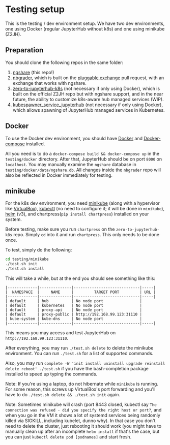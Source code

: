 # Testing setup

This is the testing / dev environment setup. We have two dev environments, one using Docker (regular JupyterHub without k8s) and one using minikube (Z2JH).

## Preparation
You should clone the following repos in the same folder:
1. [ngshare](https://github.com/lxylxy123456/ngshare) (this repo!)
2. [nbgrader](https://github.com/lxylxy123456/nbgrader), which is built on the [pluggable exchange](https://github.com/jupyter/nbgrader/pull/1238) pull request, with an exchange that works with ngshare.
3. [zero-to-jupyterhub-k8s](https://github.com/rkevin-arch/zero-to-jupyterhub-k8s) (not necessary if only using Docker), which is built on the official Z2JH repo but with ngshare support, and in the near future, the ability to customize k8s-aware hub managed services (WIP).
4. [kubespawner_service_jupyterhub](https://github.com/rkevin-arch/kubespawner_service_jupyterhub) (not necessary if only using Docker), which allows spawning of JupyterHub managed services in Kubernetes.

## Docker
To use the Docker dev environment, you should have [Docker](https://docs.docker.com/install/) and [Docker-compose](https://docs.docker.com/compose/install/) installed.

All you need is to do a `docker-compose build && docker-compose up` in the `testing/docker` directory. After that, JupyterHub should be on port `8000` on `localhost`. You may manually examine the `ngshare` database in `testing/docker/data/ngshare.db`. All changes inside the `nbgrader` repo will also be reflected in Docker immediately for testing.

## minikube

For the k8s dev environment, you need [minikube](https://kubernetes.io/docs/tasks/tools/install-minikube/) (along with a hypervisor like [VirtualBox](https://www.virtualbox.org/wiki/Downloads)), [kubectl](https://kubernetes.io/docs/tasks/tools/install-kubectl/) (no need to configure it; it will be done in `minikube`), [helm](https://helm.sh/docs/intro/install/) (v3), and chartpress(`pip install chartpress`) installed on your system.

Before testing, make sure you run `chartpress` on the `zero-to-jupyterhub-k8s` repo. Simply `cd` into it and run `chartpress`. This only needs to be done once.

To test, simply do the following:
```sh
cd testing/minikube
./test.sh init
./test.sh install
```
This will take a while, but at the end you should see something like this:
```
|-------------|--------------|-----------------------------|-----|
|  NAMESPACE  |     NAME     |         TARGET PORT         | URL |
|-------------|--------------|-----------------------------|-----|
| default     | hub          | No node port                |
| default     | kubernetes   | No node port                |
| default     | proxy-api    | No node port                |
| default     | proxy-public | http://192.168.99.123:31110 |
| kube-system | kube-dns     | No node port                |
|-------------|--------------|-----------------------------|-----|
```
This means you may access and test JupyterHub on `http://192.168.99.123:31110`.

After everything, you may run `./test.sh delete` to delete the minikube environment. You can run `./test.sh` for a list of supported commands.

Also, you may run `complete -W 'init install uninstall upgrade reinstall delete reboot' ./test.sh` if you have the bash-completion package installed to speed up typing the commands.

Note: If you're using a laptop, do not hibernate while `minikube` is running. For some reason, this screws up VirtualBox's port forwarding and you'll have to do `./test.sh delete && ./test.sh init` again.

Note: Sometimes minikube will crash (port 8443 closed, kubectl say `The connection was refused - did you specify the right host or port?`, and when you go in the VM it shows a lot of systemd services being randomly killed via SIGKILL, including kubelet, dunno why). In that case you don't need to delete the cluster, just rebooting it should work (you might have to manually clean up after an incomplete `helm install` if that's the case, but you can just `kubectl delete pod [podnames]` and start fresh.
